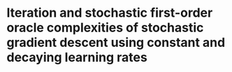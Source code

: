 # Iteration and stochastic first-order oracle complexities of stochastic gradient descent using constant and decaying learning rates
